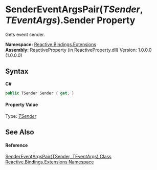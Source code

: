 # SenderEventArgsPair(*TSender*, *TEventArgs*).Sender Property 
 

Gets event sender.

**Namespace:**&nbsp;<a href="a9fb9c90-d2dd-7420-ec9a-3084892a7996">Reactive.Bindings.Extensions</a><br />**Assembly:**&nbsp;ReactiveProperty (in ReactiveProperty.dll) Version: 1.0.0.0 (1.0.0.0)

## Syntax

**C#**<br />
``` C#
public TSender Sender { get; }
```


#### Property Value
Type: <a href="53b94d61-5b3f-9776-4c59-0809501dff7d">*TSender*</a>

## See Also


#### Reference
<a href="53b94d61-5b3f-9776-4c59-0809501dff7d">SenderEventArgsPair(TSender, TEventArgs) Class</a><br /><a href="a9fb9c90-d2dd-7420-ec9a-3084892a7996">Reactive.Bindings.Extensions Namespace</a><br />